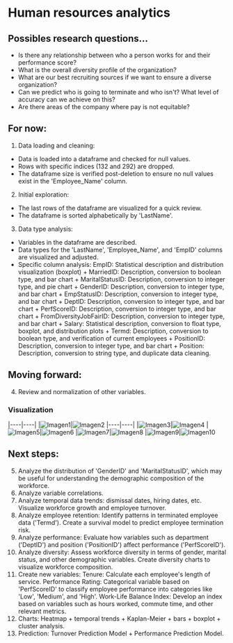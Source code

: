 # Human resources analytics

## Possibles research questions...

- Is there any relationship between who a person works for and their performance score?
- What is the overall diversity profile of the organization?
- What are our best recruiting sources if we want to ensure a diverse organization?
- Can we predict who is going to terminate and who isn't? What level of accuracy can we achieve on this?
- Are there areas of the company where pay is not equitable?

## For now:

1. Data loading and cleaning:
- Data is loaded into a dataframe and checked for null values.
- Rows with specific indices (132 and 292) are dropped.
- The dataframe size is verified post-deletion to ensure no null values exist in the 'Employee_Name' column.

2. Initial exploration:
- The last rows of the dataframe are visualized for a quick review.
- The dataframe is sorted alphabetically by 'LastName'.

3. Data type analysis:
- Variables in the dataframe are described.
- Data types for the 'LastName', 'Employee_Name', and 'EmpID' columns are visualized and adjusted.
- Specific column analysis: EmpID: Statistical description and distribution visualization (boxplot) + MarriedID: Description, conversion to boolean type, and bar chart + MaritalStatusID: Description, conversion to integer type, and pie chart + GenderID: Description, conversion to integer type, and bar chart + EmpStatusID: Description, conversion to integer type, and bar chart + DeptID: Description, conversion to integer type, and bar chart + PerfScoreID: Description, conversion to integer type, and bar chart + FromDiversityJobFairID: Description, conversion to integer type, and bar chart + Salary: Statistical description, conversion to float type, boxplot, and distribution plots + Termd: Description, conversion to boolean type, and verification of current employees + PositionID: Description, conversion to integer type, and bar chart + Position: Description, conversion to string type, and duplicate data cleaning.

## Moving forward:
4. Review and normalization of other variables.

### Visualization 
|----|----|
|![Imagen1](https://github.com/sdforero/YouTube/blob/main/1.%20PositiveWordCloud.png)|![Imagen2](https://github.com/sdforero/YouTube/blob/main/10.%20PunctuationLikes.png)
|----|----|
|![Imagen3](https://github.com/sdforero/YouTube/blob/main/2.%20NegativeWordCloud.png)|![Imagen4](https://github.com/sdforero/YouTube/blob/main/3.%20FrequencyEmojis.png)
|![Imagen5](https://github.com/sdforero/YouTube/blob/main/4.%20DistributionLikes.png)|![Imagen6](https://github.com/sdforero/YouTube/blob/main/5.%20LikesCategory.png)
|![Imagen7](https://github.com/sdforero/YouTube/blob/main/6.%20RelationViewsLikes.png)|![Imagen8](https://github.com/sdforero/YouTube/blob/main/7.%20CorrelationViewsLikesDislikes.png)
|![Imagen9](https://github.com/sdforero/YouTube/blob/main/8.%20ChannelVideos.png)|![Imagen10](https://github.com/sdforero/YouTube/blob/main/9.%20PunctuationViews.png)

## Next steps:

5. Analyze the distribution of 'GenderID' and 'MaritalStatusID', which may be useful for understanding the demographic composition of the workforce.
6. Analyze variable correlations.
7. Analyze temporal data trends: dismissal dates, hiring dates, etc. Visualize workforce growth and employee turnover.
8. Analyze employee retention: Identify patterns in terminated employee data ('Termd'). Create a survival model to predict employee termination risk.
9. Analyze performance: Evaluate how variables such as department ('DeptID') and position ('PositionID') affect performance ('PerfScoreID').
10. Analyze diversity: Assess workforce diversity in terms of gender, marital status, and other demographic variables. Create diversity charts to visualize workforce composition.
11. Create new variables: Tenure: Calculate each employee's length of service. Performance Rating: Categorical variable based on 'PerfScoreID' to classify employee performance into categories like 'Low', 'Medium', and 'High'. Work-Life Balance Index: Develop an index based on variables such as hours worked, commute time, and other relevant metrics.
12. Charts: Heatmap + temporal trends + Kaplan-Meier + bars + boxplot + cluster analysis.
13. Prediction: Turnover Prediction Model + Performance Prediction Model.
